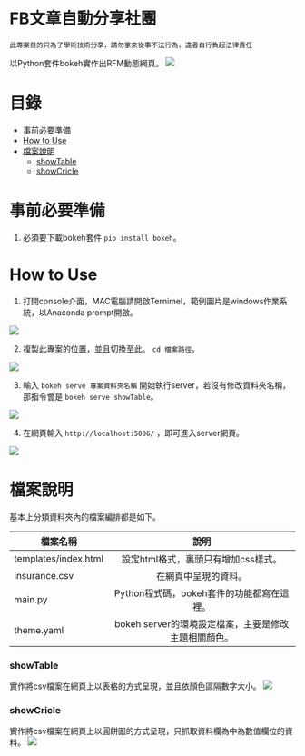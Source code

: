 FB文章自動分享社團
=========

`此專案目的只為了學術技術分享，請勿拿來從事不法行為，違者自行負起法律責任`

以Python套件bokeh實作出RFM動態網頁。
<img src="https://imgur.com/undefined.png"/>

目錄
=================
* [事前必要準備](#事前必要準備)
* [How to Use](#HowtoUse)
* [檔案說明](#檔案說明)
    * [showTable](#showTable)
    * [showCricle](#showCricle)
   
 
事前必要準備
=================
1. 必須要下載bokeh套件 `pip install bokeh`。

How to Use
=================
1. 打開console介面，MAC電腦請開啟Ternimel，範例圖片是windows作業系統，以Anaconda prompt開啟。
<img src="https://imgur.com/Bib3wFr.png"/>

2. 複製此專案的位置，並且切換至此。 `cd 檔案路徑`。
<img src="https://imgur.com/4EwcRcs.png"/>

3. 輸入 `bokeh serve 專案資料夾名稱` 開始執行server，若沒有修改資料夾名稱，那指令會是 `bokeh serve showTable`。
<img src="https://imgur.com/zHpOJ3X.png"/>

4. 在網頁輸入 `http://localhost:5006/` ，即可進入server網頁。
<img src="https://imgur.com/AIZtbQ2.png"/>

檔案說明
=================
基本上分類資料夾內的檔案編排都是如下。

| 檔案名稱      | 說明     |
| ---------- | :-----------:  |
| templates/index.html     | 設定html格式，裏頭只有增加css樣式。     |
| insurance.csv     | 在網頁中呈現的資料。     |
| main.py     | Python程式碼，bokeh套件的功能都寫在這裡。     |
| theme.yaml     | bokeh server的環境設定檔案，主要是修改主題相關顏色。     |

### showTable
實作將csv檔案在網頁上以表格的方式呈現，並且依顏色區隔數字大小。
<img src="https://imgur.com/AIZtbQ2.png"/>

### showCricle
實作將csv檔案在網頁上以圓餅圖的方式呈現，只抓取資料欄為中為數值欄位的資料。
<img src="https://imgur.com/1WEmP4g.png"/>
